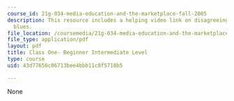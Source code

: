 ```yaml
---
course_id: 21g-034-media-education-and-the-marketplace-fall-2005
description: This resource includes a helping video link on disagreeing- birthday
  blues.
file_location: /coursemedia/21g-034-media-education-and-the-marketplace-fall-2005/43d77656c06713bee4bbb11c8f5718b5_MIT21G_034F05_int.pdf
file_type: application/pdf
layout: pdf
title: Class One- Beginner Intermediate Level
type: course
uid: 43d77656c06713bee4bbb11c8f5718b5

---
```

None